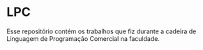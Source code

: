 # LPC
Esse repositório contém os trabalhos que fiz durante a cadeira de Linguagem de Programação Comercial na faculdade.
